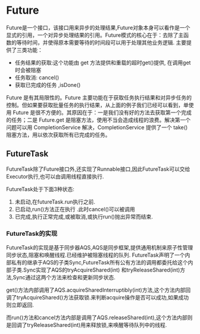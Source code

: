 # Future
Future是一个接口，该接口用来异步的处理结果,Future对象本身可以看作是一个显式的引用，一个对异步处理结果的引用。Future模式的核心在于：去除了主函数的等待时间，并使得原本需要等待的时间段可以用于处理其他业务逻辑.
主要提供了三类功能：
 - 任务结果的获取:这个功能由 get 方法提供和重载的超时get()提供, 在调用get时会被阻塞
 - 任务取消: cancel()
 - 获取已完成的任务 ,isDone()
 
 Future 是有其局限性的。Future 主要功能在于获取任务执行结果和对异步任务的控制。但如果要获取批量任务的执行结果，从上面的例子我们已经可以看到，单使用 Future 是很不方便的。其原因在于：一是我们没有好的方法去获取第一个完成的任务；二是 Future.get 是阻塞方法，使用不当会造成线程的浪费。解决第一个问题可以用 CompletionService 解决，CompletionService 提供了一个 take() 阻塞方法，用以依次获取所有已完成的任务。

## FutureTask
FutureTask除了Future接口外,还实现了Runnable接口,因此FutureTask可以交给Executor执行,也可以由调用线程直接执行.

FutureTask处于下面3种状态:
1. 未启动,在futureTask.run执行之前.
2. 已启动,run()方法正在执行 .此时cancel()可以被调用
3. 已完成,执行正常完成,或被取消,或执行run()抛出异常而结束.

### FutureTask的实现
FutureTask的实现是基于同步器AQS,AQS是同步框架,提供通用机制来原子性管理同步状态,阻塞和唤醒线程.已经维护被阻塞线程的队列.
FutureTask声明了一个内部私有的继承于AQS的子类Sync,FutureTask所有公有方法的调用都委托给这个内部子类.Sync实现了AQS的tryAcquireShared(int) 和tryReleaseShared(int)方法,Sync通过这两个方法来检查和更新同步状态.

get()方法内部调用了AQS.acquireSharedInterruptibly(int)方法,这个方法内部回调了tryAcquireShared()方法获取锁.来判断acquire操作是否可以成功,如果成功则立即返回.

而run()方法和cancel方法内部是调用了AQS.releaseShared(int),这个方法内部则是回调了tryReleaseShared(int)用来释放锁,来唤醒等待队列中的线程.

